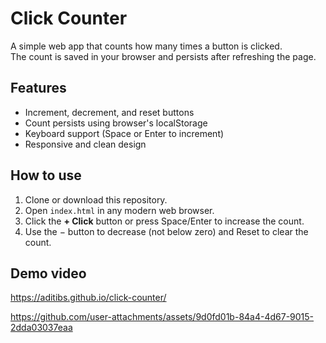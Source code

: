 # Click Counter

A simple web app that counts how many times a button is clicked.  
The count is saved in your browser and persists after refreshing the page.

## Features

- Increment, decrement, and reset buttons  
- Count persists using browser's localStorage  
- Keyboard support (Space or Enter to increment)  
- Responsive and clean design  

## How to use
1. Clone or download this repository.  
2. Open `index.html` in any modern web browser.  
3. Click the **+ Click** button or press Space/Enter to increase the count.  
4. Use the − button to decrease (not below zero) and Reset to clear the count.  

## Demo video
https://aditibs.github.io/click-counter/


https://github.com/user-attachments/assets/9d0fd01b-84a4-4d67-9015-2dda03037eaa

